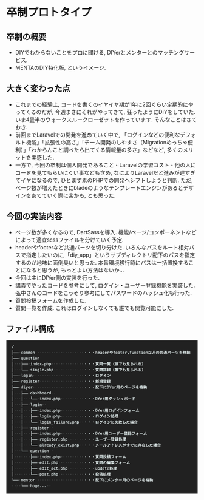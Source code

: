 # 卒制プロトタイプ

## 卒制の概要

- DIYでわからないことをプロに聞ける, DIYerとメンターとのマッチングサービス.
- MENTAのDIY特化版, というイメージ.

## 大きく変わった点

- これまでの経験上, コードを書くのイヤイヤ期が1年に2回ぐらい定期的にやってくるのだが, 今週まさにそれがやってきて, 狂ったようにDIYをしていた. いま4畳半のウォークスルークローゼットを作っています. そんなことはさておき.
- 前回までLaravelでの開発を進めていく中で, 「ログインなどの便利なデフォルト機能」「拡張性の高さ」「チーム開発のしやすさ（Migrationめっちゃ便利）」「わからんこと調べたら出てくる情報量の多さ」などなど, 多くのメリットを実感した.
- 一方で, 今回の卒制は個人開発であること・Laravelの学習コスト・他の人にコードを見てもらいにくい事なども含め, なによりLaravelだと進みが遅すぎてイヤになるので, ひとまず素のPHPでの開発へシフトしようと判断. ただ, ページ数が増えたときにbladeのようなテンプレートエンジンがあるとデザインをあてていく際に楽かも, とも思った.

## 今回の実装内容

- ページ数が多くなるので, DartSassを導入. 機能/ページ/コンポーネントなどによって適宜scssファイルを分けていく予定.
- headerやfooterなど共通パーツを切り分けた. いろんなパスをルート相対パスで指定したいのに,「diy_app」というサブディレクトリ配下のパスを指定するのが地味に面倒臭いと思った. 本番環境移行時にパスは一括置換することになると思うが, もっとよい方法はないか…
- 今回は主にDIYer側の実装を行った.
- 講義でやったコードを参考にして, ログイン・ユーザー登録機能を実装した. 弘中さんのコードをこっそり参考にしてパスワードのハッシュ化も行った.
- 質問投稿フォームを作成した.
- 質問一覧を作成. これはログインしなくても誰でも閲覧可能にした.

## ファイル構成

![enter image description here](https://raw.githubusercontent.com/10daisuke64/images/main/0113_dir.png)
